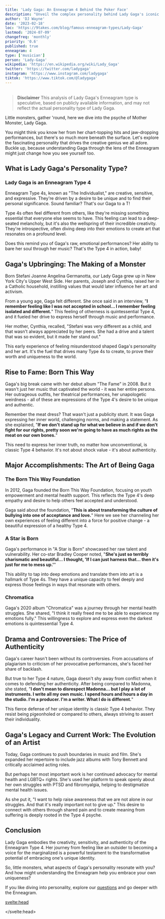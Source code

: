 ```yaml
---
title: 'Lady Gaga: An Enneagram 4 Behind the Poker Face'
description: "Unveil the complex personality behind Lady Gaga's iconic persona. Explore how her Enneagram Type 4 traits shape her art, activism, and authenticity."
author: 'DJ Wayne'
date: '2023-02-18'
loc: 'https://9takes.com/blog/famous-enneagram-types/Lady-Gaga'
lastmod: '2024-07-09'
changefreq: 'monthly'
priority: '0.6'
published: true
enneagram: 4
type: ['musician']
person: 'Lady-Gaga'
wikipedia: 'https://en.wikipedia.org/wiki/Lady_Gaga'
twitter: 'https://twitter.com/ladygaga'
instagram: 'https://www.instagram.com/ladygaga'
tiktok: 'https://www.tiktok.com/@ladygaga'
---
```


<!-- notes: need to update -->

<script>
	import  PopCard  from "../../../lib/components/atoms/PopCard.svelte";
</script>

<div
	style="display: flex;
    justify-content: center;
    margin: 1rem 0;
	"
>
	<PopCard
		image={`/types/4s/${'Lady-Gaga'}.webp`}
		showIcon={false}
		enneagramType="4"
		displayText="Lady Gaga"
		subtext=""
	/>
</div>

> **Disclaimer** This analysis of Lady Gaga's Enneagram type is speculative, based on publicly available information, and may not reflect the actual personality type of Lady Gaga.

<p class="firstLetter">Little monsters, gather 'round, here we dive into the psyche of Mother Monster, Lady Gaga.</p>

You might think you know her from her chart-topping hits and jaw-dropping performances, but there's so much more beneath the surface. Let's explore the fascinating personality that drives the creative genius we all adore. Buckle up, because understanding Gaga through the lens of the Enneagram might just change how you see yourself too.

## What is Lady Gaga's Personality Type?

### Lady Gaga is an Enneagram Type 4

Enneagram Type 4s, known as "The Individualist," are creative, sensitive, and expressive. They're driven by a desire to be unique and to find their personal significance. Sound familiar? That's our Gaga to a T!

Type 4s often feel different from others, like they're missing something essential that everyone else seems to have. This feeling can lead to a deep-seated melancholy, but it's also the wellspring of their incredible creativity. They're introspective, often diving deep into their emotions to create art that resonates on a profound level.

Does this remind you of Gaga's raw, emotional performances? Her ability to bare her soul through her music? That's the Type 4 in action, baby!

## Gaga's Upbringing: The Making of a Monster

Born Stefani Joanne Angelina Germanotta, our Lady Gaga grew up in New York City's Upper West Side. Her parents, Joseph and Cynthia, raised her in a Catholic household, instilling values that would later influence her art and activism.

From a young age, Gaga felt different. She once said in an interview, "**I remember feeling like I was not accepted in school... I remember feeling isolated and different.**" This feeling of otherness is quintessential Type 4, and it fueled her drive to express herself through music and performance.

Her mother, Cynthia, recalled, "Stefani was very different as a child, and that wasn't always appreciated by her peers. She had a drive and a talent that was so evident, but it made her stand out."

This early experience of feeling misunderstood shaped Gaga's personality and her art. It's the fuel that drives many Type 4s to create, to prove their worth and uniqueness to the world.

## Rise to Fame: Born This Way

Gaga's big break came with her debut album "The Fame" in 2008. But it wasn't just her music that captivated the world - it was her entire persona. Her outrageous outfits, her theatrical performances, her unapologetic weirdness - all of these are expressions of the Type 4's desire to be unique and authentic.

Remember the meat dress? That wasn't just a publicity stunt. It was Gaga expressing her inner world, challenging norms, and making a statement. As she explained, "**If we don't stand up for what we believe in and if we don't fight for our rights, pretty soon we're going to have as much rights as the meat on our own bones.**"

This need to express her inner truth, no matter how unconventional, is classic Type 4 behavior. It's not about shock value - it's about authenticity.

## Major Accomplishments: The Art of Being Gaga

### The Born This Way Foundation

In 2012, Gaga founded the Born This Way Foundation, focusing on youth empowerment and mental health support. This reflects the Type 4's deep empathy and desire to help others feel accepted and understood.

Gaga said about the foundation, "**This is about transforming the culture of bullying into one of acceptance and love.**" Here we see her channeling her own experiences of feeling different into a force for positive change - a beautiful expression of a healthy Type 4.

### A Star is Born

Gaga's performance in "A Star is Born" showcased her raw talent and vulnerability. Her co-star Bradley Cooper noted, "**She's just so terribly charismatic and beautiful... I thought, 'If I can just harness that... then it's just for me to mess up.'**"

This ability to tap into deep emotions and translate them into art is a hallmark of Type 4s. They have a unique capacity to feel deeply and express those feelings in ways that resonate with others.

### Chromatica

Gaga's 2020 album "Chromatica" was a journey through her mental health struggles. She shared, "I think it really freed me to be able to experience my emotions fully." This willingness to explore and express even the darkest emotions is quintessential Type 4.

## Drama and Controversies: The Price of Authenticity

Gaga's career hasn't been without its controversies. From accusations of plagiarism to criticism of her provocative performances, she's faced her share of backlash.

But true to her Type 4 nature, Gaga doesn't shy away from conflict when it comes to defending her authenticity. After being compared to Madonna, she stated, "**I don't mean to disrespect Madonna... but I play a lot of instruments. I write all my own music. I spend hours and hours a day in the studio. I'm a producer. I'm a writer. What I do is different.**"

This fierce defense of her unique identity is classic Type 4 behavior. They resist being pigeonholed or compared to others, always striving to assert their individuality.

## Gaga's Legacy and Current Work: The Evolution of an Artist

Today, Gaga continues to push boundaries in music and film. She's expanded her repertoire to include jazz albums with Tony Bennett and critically acclaimed acting roles.

But perhaps her most important work is her continued advocacy for mental health and LGBTQ+ rights. She's used her platform to speak openly about her own struggles with PTSD and fibromyalgia, helping to destigmatize mental health issues.

As she put it, "I want to help raise awareness that we are not alone in our struggles. And that it's really important not to give up." This desire to connect with others through shared pain and to create meaning from suffering is deeply rooted in the Type 4 psyche.

## Conclusion

Lady Gaga embodies the creativity, sensitivity, and authenticity of the Enneagram Type 4. Her journey from feeling like an outsider to becoming a voice for the marginalized is a powerful testament to the transformative potential of embracing one's unique identity.

So, little monsters, what aspects of Gaga's personality resonate with you? And how might understanding the Enneagram help you embrace your own uniqueness?

If you like diving into personality, explore our <a href="/questions" >questions</a> and go deeper with the Enneagram.

<svelte:head>

<script type="application/ld+json">
{
  "@context": "http://schema.org",
  "@graph": [
    {
      "@type": "Article",
      "articleBody": "Lady Gaga, born Stefani Joanne Angelina Germanotta, is more than just a pop icon. Behind the extravagant costumes and chart-topping hits lies a compassionate, driven, and multifaceted individual who embodies the creativity, sensitivity, and authenticity of the Enneagram Type 4. This article explores Lady Gaga's personality through the lens of the Enneagram, delving into her upbringing, rise to fame, major accomplishments, and how she has navigated challenges and controversies.",
      "author": {
        "@type": "Person",
        "name": "DJ Wayne",
        "sameAs": ["https://www.instagram.com/djwayne3/", "https://www.youtube.com/@djwayne3", "https://www.linkedin.com/in/davidtwayne/", "https://twitter.com/djwayne3"]
      },
      "dateModified": "2024-07-09",
      "datePublished": "2024-07-09",
      "description": "Unveil the complex personality behind Lady Gaga's iconic persona. Explore how her Enneagram Type 4 traits shape her art, activism, and authenticity.",
      "headline": "Lady Gaga: The Enneagram 4 Behind the Poker Face",
      "image": {
        "@type": "ImageObject",
        "height": 900,
        "url": "https://9takes.com/types/4s/Lady-Gaga.webp",
        "width": 900
      },
      "mainEntityOfPage": {
        "@id": "https://9takes.com/blog/famous-enneagram-types/Lady-Gaga",
        "@type": "WebPage"
      },
      "mentions": {
        "@type": "Person",
        "name": "Lady Gaga",
        "sameAs": [
          "https://en.wikipedia.org/wiki/Lady_Gaga",
          "https://www.imdb.com/name/nm3078932/",
          "https://twitter.com/ladygaga"
        ]
      },
      "publisher": {
        "@type": "Organization",
        "sameAs": ["https://www.instagram.com/9takesdotcom/", "https://twitter.com/9takesdotcom"],
        "logo": {
          "@type": "ImageObject",
          "url": "https://9takes.com/brand/darkRubix.png"
        },
        "name": "9takes"
      }
    },
    {
      "@type": "FAQPage",
      "mainEntity": [
        {
          "@type": "Question",
          "name": "What is Lady Gaga's Enneagram type?",
          "acceptedAnswer": {
            "@type": "Answer",
            "text": "Lady Gaga is an Enneagram Type 4, also known as The Individualist or The Artist. Type 4s are characterized by their creativity, sensitivity, and desire for authenticity and self-expression."
          }
        },
        {
          "@type": "Question",
          "name": "How did Lady Gaga's upbringing shape her Enneagram Type 4 personality?",
          "acceptedAnswer": {
            "@type": "Answer",
            "text": "Growing up in New York City, Lady Gaga often felt different from her peers. This feeling of otherness, typical of Type 4s, fueled her drive to express herself through music and performance. Her mother recalled that Gaga 'had a drive and a talent that was so evident, but it made her stand out.'"
          }
        },
        {
          "@type": "Question",
          "name": "What are some lesser-known facts about Lady Gaga that reflect her Enneagram Type 4 traits?",
          "acceptedAnswer": {
            "@type": "Answer",
            "text": "Lady Gaga was classically trained in piano from age four and gained early admission to NYU's Tisch School of the Arts. She also has synesthesia, allowing her to 'see' music as colors. These facts highlight her artistic nature and unique perception of the world, typical of Type 4s."
          }
        },
        {
          "@type": "Question",
          "name": "How does Lady Gaga's Enneagram Type 4 personality influence her music and performances?",
          "acceptedAnswer": {
            "@type": "Answer",
            "text": "As a Type 4, Lady Gaga channels her deep emotions and desire for authenticity into her art. Her theatrical performances and provocative outfits are expressions of her inner world and a challenge to societal norms. Her music often explores themes of identity, acceptance, and self-love, reflecting Type 4's quest for authenticity."
          }
        },
        {
          "@type": "Question",
          "name": "How has Lady Gaga's Enneagram Type 4 personality shaped her activism?",
          "acceptedAnswer": {
            "@type": "Answer",
            "text": "Lady Gaga's advocacy for mental health and LGBTQ+ rights reflects the Type 4's deep empathy and desire to help others feel accepted. Her Born This Way Foundation, focused on youth empowerment, is a way of channeling her own experiences of feeling different into a force for positive change."
          }
        }
      ]
    }
  ]
}
</script>

</svelte:head>

<style lang="scss"></style>
